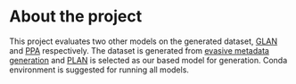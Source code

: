 # About the project
This project evaluates two other models on the generated dataset, [GLAN](https://github.com/chunyuanY/RumorDetection) and [PPA](https://github.com/zperfet/PathFakeGit) respectively. The dataset is generated from [evasive metadata generation](https://github.com/Gansemeran/geng551X) and [PLAN](https://github.com/serenaklm/rumor_detection) is selected as our based model for generation. Conda environment is suggested for running all models.
